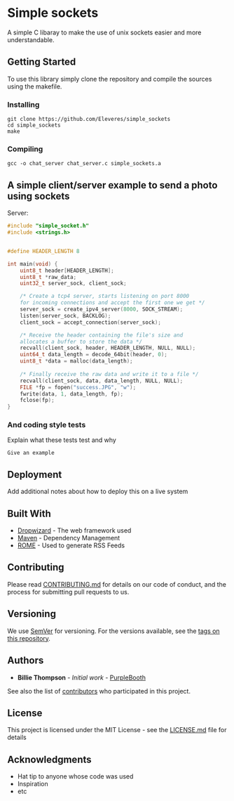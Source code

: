 # Simple sockets

A simple C libaray to make the use of unix sockets easier and more understandable.

## Getting Started

To use this library simply clone the repository and compile the sources using the makefile.

### Installing

```
git clone https://github.com/Eleveres/simple_sockets
cd simple_sockets
make
```

### Compiling

```
gcc -o chat_server chat_server.c simple_sockets.a
```

## A simple client/server example to send a photo using sockets

Server:

```C
#include "simple_socket.h"
#include <strings.h>


#define HEADER_LENGTH 8

int main(void) {
	uint8_t header[HEADER_LENGTH];
	uint8_t *raw_data;
	uint32_t server_sock, client_sock;

	/* Create a tcp4 server, starts listening on port 8000
	for incoming connections and accept the first one we get */
	server_sock = create_ipv4_server(8000, SOCK_STREAM);
	listen(server_sock, BACKLOG);
	client_sock = accept_connection(server_sock);

	/* Receive the header containing the file's size and 
	allocates a buffer to store the data */ 
	recvall(client_sock, header, HEADER_LENGTH, NULL, NULL);
	uint64_t data_length = decode_64bit(header, 0);
	uint8_t *data = malloc(data_length);
	
	/* Finally receive the raw data and write it to a file */
	recvall(client_sock, data, data_length, NULL, NULL);
	FILE *fp = fopen("success.JPG", "w");
	fwrite(data, 1, data_length, fp);
	fclose(fp);
}
```

### And coding style tests

Explain what these tests test and why

```
Give an example
```

## Deployment

Add additional notes about how to deploy this on a live system

## Built With

* [Dropwizard](http://www.dropwizard.io/1.0.2/docs/) - The web framework used
* [Maven](https://maven.apache.org/) - Dependency Management
* [ROME](https://rometools.github.io/rome/) - Used to generate RSS Feeds

## Contributing

Please read [CONTRIBUTING.md](https://gist.github.com/PurpleBooth/b24679402957c63ec426) for details on our code of conduct, and the process for submitting pull requests to us.

## Versioning

We use [SemVer](http://semver.org/) for versioning. For the versions available, see the [tags on this repository](https://github.com/your/project/tags). 

## Authors

* **Billie Thompson** - *Initial work* - [PurpleBooth](https://github.com/PurpleBooth)

See also the list of [contributors](https://github.com/your/project/contributors) who participated in this project.

## License

This project is licensed under the MIT License - see the [LICENSE.md](LICENSE.md) file for details

## Acknowledgments

* Hat tip to anyone whose code was used
* Inspiration
* etc
